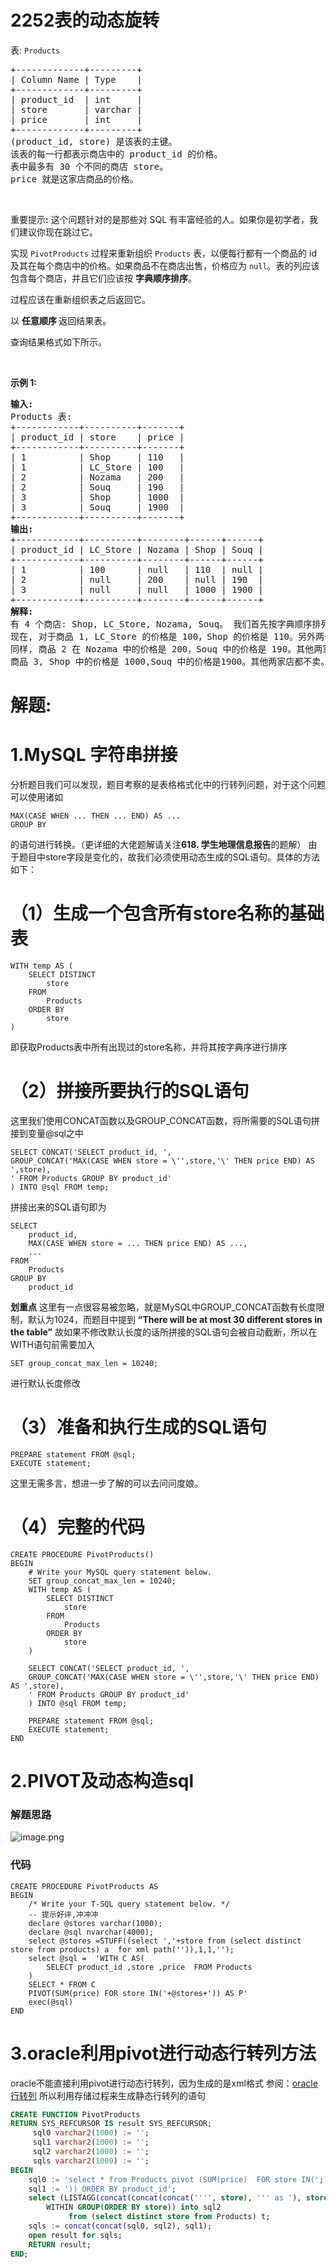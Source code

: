 # 2252表的动态旋转
<p>表: <code>Products</code></p>

<pre>
+-------------+---------+
| Column Name | Type    |
+-------------+---------+
| product_id  | int     |
| store       | varchar |
| price       | int     |
+-------------+---------+
(product_id, store) 是该表的主键。
该表的每一行都表示商店中的 product_id 的价格。
表中最多有 30 个不同的商店 store。
price 就是这家店商品的价格。
</pre>

<p>&nbsp;</p>

<p>重要提示<strong>:</strong> 这个问题针对的是那些对 SQL 有丰富经验的人。如果你是初学者，我们建议你现在跳过它。</p>

<p>实现 <code>PivotProducts</code> 过程来重新组织 <code>Products</code> 表，以便每行都有一个商品的 id 及其在每个商店中的价格。如果商品不在商店出售，价格应为 <code>null</code>。表的列应该包含每个商店，并且它们应该按 <strong>字典顺序排序</strong>。</p>

<p>过程应该在重新组织表之后返回它。</p>

<p data-group="1-1">以 <strong>任意顺序&nbsp;</strong>返回结果表。</p>

<p>查询结果格式如下所示。</p>

<p>&nbsp;</p>

<p><strong>示例 1:</strong></p>

<pre>
<strong>输入:</strong> 
Products 表:
+------------+----------+-------+
| product_id | store    | price |
+------------+----------+-------+
| 1          | Shop     | 110   |
| 1          | LC_Store | 100   |
| 2          | Nozama   | 200   |
| 2          | Souq     | 190   |
| 3          | Shop     | 1000  |
| 3          | Souq     | 1900  |
+------------+----------+-------+
<strong>输出:</strong> 
+------------+----------+--------+------+------+
| product_id | LC_Store | Nozama | Shop | Souq |
+------------+----------+--------+------+------+
| 1          | 100      | null   | 110  | null |
| 2          | null     | 200    | null | 190  |
| 3          | null     | null   | 1000 | 1900 |
+------------+----------+--------+------+------+
<strong>解释:</strong> 
有 4 个商店: Shop, LC_Store, Nozama, Souq。 我们首先按字典顺序排列: LC_Store, Nozama, Shop, Souq.
现在, 对于商品 1, LC_Store 的价格是 100，Shop 的价格是 110。另外两个商店没有该商品销售，因此我们将价格设置为 null。
同样, 商品 2 在 Nozama 中的价格是 200，Souq 中的价格是 190。其他两家店都不卖。
商品 3, Shop 中的价格是 1000,Souq 中的价格是1900。其他两家店都不卖。</pre>
































# 解题:
# 1.MySQL 字符串拼接
分析题目我们可以发现，题目考察的是表格格式化中的行转列问题，对于这个问题可以使用诸如
```
MAX(CASE WHEN ... THEN ... END) AS ...
GROUP BY
```
的语句进行转换。（更详细的大佬题解请关注**618. 学生地理信息报告**的题解）
由于题目中store字段是变化的，故我们必须使用动态生成的SQL语句。具体的方法如下：

# （1）生成一个包含所有store名称的基础表
```
WITH temp AS (
    SELECT DISTINCT
        store
    FROM
        Products
    ORDER BY
        store
)
```
即获取Products表中所有出现过的store名称，并将其按字典序进行排序

# （2）拼接所要执行的SQL语句
这里我们使用CONCAT函数以及GROUP_CONCAT函数，将所需要的SQL语句拼接到变量@sql之中
```
SELECT CONCAT('SELECT product_id, ',
GROUP_CONCAT('MAX(CASE WHEN store = \'',store,'\' THEN price END) AS ',store),
' FROM Products GROUP BY product_id'
) INTO @sql FROM temp;
```
拼接出来的SQL语句即为
```
SELECT
    product_id,
    MAX(CASE WHEN store = ... THEN price END) AS ...,
    ...
FROM
    Products
GROUP BY
    product_id
```
**划重点**
这里有一点很容易被忽略，就是MySQL中GROUP_CONCAT函数有长度限制，默认为1024，而题目中提到
**“There will be at most 30 different stores in the table”**
故如果不修改默认长度的话所拼接的SQL语句会被自动截断，所以在WITH语句前需要加入
```
SET group_concat_max_len = 10240;
```
进行默认长度修改

# （3）准备和执行生成的SQL语句
```
PREPARE statement FROM @sql;
EXECUTE statement;
```
这里无需多言，想进一步了解的可以去问问度娘。

# （4）完整的代码
```
CREATE PROCEDURE PivotProducts() 
BEGIN
	# Write your MySQL query statement below.
    SET group_concat_max_len = 10240;
    WITH temp AS (
        SELECT DISTINCT
            store
        FROM
            Products
        ORDER BY
            store
    )
    
    SELECT CONCAT('SELECT product_id, ',
    GROUP_CONCAT('MAX(CASE WHEN store = \'',store,'\' THEN price END) AS ',store),
    ' FROM Products GROUP BY product_id'
    ) INTO @sql FROM temp;

    PREPARE statement FROM @sql;
    EXECUTE statement;
END
```

# 2.PIVOT及动态构造sql
### 解题思路
![image.png](https://pic.leetcode.cn/1672281427-JaUFmS-image.png)


### 代码

```mssql
CREATE PROCEDURE PivotProducts AS
BEGIN
    /* Write your T-SQL query statement below. */
    -- 提示好评,冲冲冲
    declare @stores varchar(1000);
    declare @sql nvarchar(4000);
    select @stores =STUFF((select ','+store from (select distinct store from products) a  for xml path('')),1,1,'');
    select @sql =  'WITH C AS(
        SELECT product_id ,store ,price  FROM Products  
    )
    SELECT * FROM C
    PIVOT(SUM(price) FOR store IN('+@stores+')) AS P'
    exec(@sql)
END
```
# 3.oracle利用pivot进行动态行转列方法
oracle不能直接利用pivot进行动态行转列，因为生成的是xml格式
参阅：[oracle行转列](https://blog.csdn.net/x2145637/article/details/103787604)
所以利用存储过程来生成静态行转列的语句
```sql
CREATE FUNCTION PivotProducts
RETURN SYS_REFCURSOR IS result SYS_REFCURSOR;
     sql0 varchar2(1000) := '';
     sql1 varchar2(1000) := '';
     sql2 varchar2(1000) := '';
     sqls varchar2(1000) := '';
BEGIN
    sql0 := 'select * from Products pivot (SUM(price)  FOR store IN(';
    sql1 := ')) ORDER BY product_id';
    select (LISTAGG(concat(concat(concat('''', store), ''' as '), store), ',')  
        WITHIN GROUP(ORDER BY store)) into sql2 
             from (select distinct store from Products) t;
    sqls := concat(concat(sql0, sql2), sql1);
    open result for sqls;
    RETURN result;
END;
```

